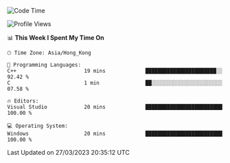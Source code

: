 <!--START_SECTION:waka-->
![Code Time](http://img.shields.io/badge/Code%20Time-39%20hrs%2042%20mins-blue)

![Profile Views](http://img.shields.io/badge/Profile%20Views-10-blue)

📊 **This Week I Spent My Time On** 

```text
🕑︎ Time Zone: Asia/Hong_Kong

💬 Programming Languages: 
C++                      19 mins             ███████████████████████░░   92.42 % 
C                        1 min               ██░░░░░░░░░░░░░░░░░░░░░░░   07.58 % 

🔥 Editors: 
Visual Studio            20 mins             █████████████████████████   100.00 % 

💻 Operating System: 
Windows                  20 mins             █████████████████████████   100.00 % 
```


 Last Updated on 27/03/2023 20:35:12 UTC
<!--END_SECTION:waka-->
